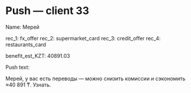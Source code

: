 # Push — client 33

Name: Мерей

rec_1: fx_offer
rec_2: supermarket_card
rec_3: credit_offer
rec_4: restaurants_card

benefit_est_KZT: 40891.03

Push text:

Мерей, у вас есть переводы — можно снизить комиссии и сэкономить ≈40 891 ₸. Узнать.
